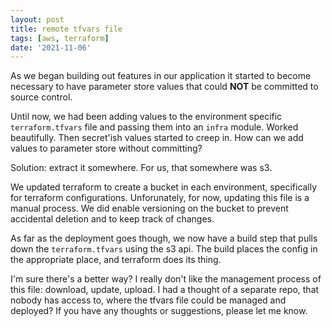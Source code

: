```yaml
---
layout: post
title: remote tfvars file
tags: [aws, terraform]
date: '2021-11-06'
---
```

As we began building out features in our application it started to become necessary to have parameter store values that could **NOT** be committed to source control.

Until now, we had been adding values to the environment specific `terraform.tfvars` file and passing them into an `infra` module. Worked beautifully. Then secret'ish values started to creep in. How can we add values to parameter store without committing?

Solution: extract it somewhere. For us, that somewhere was s3.

We updated terraform to create a bucket in each environment, specifically for terraform configurations. Unforunately, for now, updating this file is a manual process. We did enable versioning on the bucket to prevent accidental deletion and to keep track of changes.

As far as the deployment goes though, we now have a build step that pulls down the `terraform.tfvars` using the s3 api. The build places the config in the appropriate place, and terraform does its thing.

I'm sure there's a better way? I really don't like the management process of this file: download, update, upload. I had a thought of a separate repo, that nobody has access to, where the tfvars file could be managed and deployed? If you have any thoughts or suggestions, please let me know.
